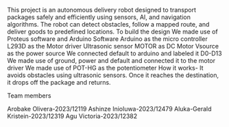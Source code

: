 This project is an autonomous delivery robot designed to transport packages safely and efficiently using sensors, AI, and navigation algorithms. The robot can detect obstacles, follow a mapped route, and deliver goods to predefined locations. To build the design We made use of Proteus software and Arduino Software Arduino as the micro controller L293D as the Motor driver Ultrasonic sensor MOTOR as DC Motor Vsource as the power source We connected default to arduino and labeled it D0-D13 We made use of ground, power and default and connected it to the motor driver We made use of POT-HG as the potentiometer How it works- It avoids obstacles using ultrasonic sensors. Once it reaches the destination, it drops off the package and returns.

Team members

Arobake Olivera-2023/12119
Ashinze Inioluwa-2023/12479
Aluka-Gerald Kristein-2023/12319
Agu Victoria-2023/12382
